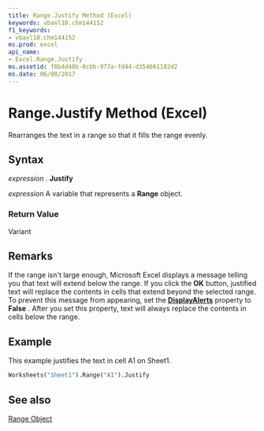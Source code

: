 ```yaml
---
title: Range.Justify Method (Excel)
keywords: vbaxl10.chm144152
f1_keywords:
- vbaxl10.chm144152
ms.prod: excel
api_name:
- Excel.Range.Justify
ms.assetid: f8b4d48b-8cbb-977a-fd44-d354661182d2
ms.date: 06/08/2017
---
```



# Range.Justify Method (Excel)

Rearranges the text in a range so that it fills the range evenly.


## Syntax

 _expression_ . **Justify**

 _expression_ A variable that represents a **Range** object.


### Return Value

Variant


## Remarks

If the range isn't large enough, Microsoft Excel displays a message telling you that text will extend below the range. If you click the  **OK** button, justified text will replace the contents in cells that extend beyond the selected range. To prevent this message from appearing, set the **[DisplayAlerts](Excel.Application.DisplayAlerts.md)** property to **False** . After you set this property, text will always replace the contents in cells below the range.


## Example

This example justifies the text in cell A1 on Sheet1.


```vb
Worksheets("Sheet1").Range("A1").Justify
```


## See also


[Range Object](Excel.Range(objec).md)

